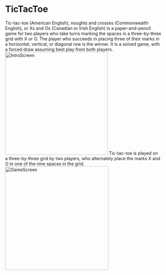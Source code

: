 # TicTacToe
Tic-tac-toe (American English), noughts and crosses (Commonwealth English), or Xs and Os (Canadian or Irish English) is a paper-and-pencil game for two players who take turns marking the spaces in a three-by-three grid with X or O. The player who succeeds in placing three of their marks in a horizontal, vertical, or diagonal row is the winner. It is a solved game, with a forced draw assuming best play from both players.
<img width="331" alt="IntroScreen" src="https://user-images.githubusercontent.com/90010570/217732493-d52fe42a-80bc-4c83-83f6-853f45b8515b.PNG">
Tic-tac-toe is played on a three-by-three grid by two players, who alternately place the marks X and O in one of the nine spaces in the grid.
<img width="333" alt="GameScreen" src="https://user-images.githubusercontent.com/90010570/217732489-3894b674-0f5f-45c3-af92-f75eaa1246f0.PNG">
